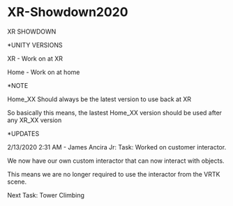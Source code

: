 # XR-Showdown2020
XR SHOWDOWN

*UNITY VERSIONS

XR - Work on at XR

Home - Work on at home

*NOTE

Home_XX
Should always be the latest version to use back at XR

So basically this means, the lastest Home_XX version should be used after any XR_XX version

*UPDATES

2/13/2020 2:31 AM - James Ancira Jr:
Task: Worked on customer interactor.

We now have our own custom interactor that can now interact with objects.

This means we are no longer required to use the interactor from the VRTK scene.

Next Task: Tower Climbing

